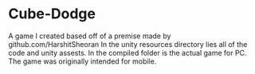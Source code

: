 # Cube-Dodge
A game I created based off of a premise made by github.com/HarshitSheoran
In the unity resources directory lies all of the code and unity assests.
In the compiled folder is the actual game for PC. The game was originally intended for mobile.
